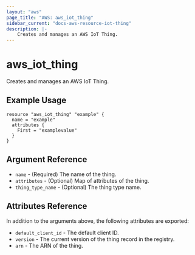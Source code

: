 ```yaml
---
layout: "aws"
page_title: "AWS: aws_iot_thing"
sidebar_current: "docs-aws-resource-iot-thing"
description: |-
    Creates and manages an AWS IoT Thing.
---
```


# aws_iot_thing

Creates and manages an AWS IoT Thing.

## Example Usage

```hcl
resource "aws_iot_thing" "example" {
  name = "example"
  attributes {
  	First = "examplevalue"
  }
}
```

## Argument Reference

* `name` - (Required) The name of the thing.
* `attributes` - (Optional) Map of attributes of the thing.
* `thing_type_name` - (Optional) The thing type name.

## Attributes Reference

In addition to the arguments above, the following attributes are exported:

* `default_client_id` - The default client ID.
* `version` - The current version of the thing record in the registry.
* `arn` - The ARN of the thing.
